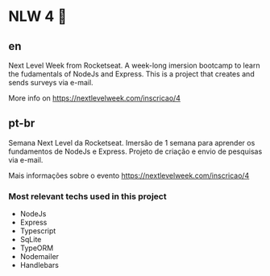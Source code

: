 # NLW 4 :rocket:

## en
Next Level Week from Rocketseat. A week-long imersion bootcamp to learn the fudamentals of NodeJs and Express. This is a project that creates and sends surveys via e-mail.

More info on https://nextlevelweek.com/inscricao/4

## pt-br
Semana Next Level da Rocketseat. Imersão de 1 semana para aprender os fundamentos de NodeJs e Express. Projeto de criação e envio de pesquisas via e-mail.

Mais informações sobre o evento https://nextlevelweek.com/inscricao/4

### Most relevant techs used in this project
- NodeJs
- Express
- Typescript
- SqLite
- TypeORM
- Nodemailer
- Handlebars
